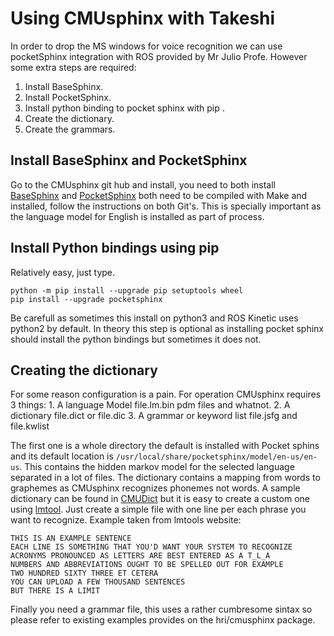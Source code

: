 # Using CMUsphinx with Takeshi

In order to drop the MS windows for voice recognition we can use
pocketSphinx integration with ROS provided by Mr Julio Profe.
However some extra steps are required:

1.  Install BaseSphinx.
2.  Install PocketSphinx.
3.  Install python binding to pocket sphinx with pip .
4.  Create the dictionary.
5.  Create the grammars.

## Install BaseSphinx and PocketSphinx

Go to the CMUsphinx git hub and install, you need to both install
[BaseSphinx](https://github.com/cmusphinx/sphinxbase) and
[PocketSphinx](https://github.com/cmusphinx/pocketsphinx) both need to be
compiled with Make and installed, follow the instructions on both Git's.
This is specially important as the language model for English is
installed as part of process.

## Install Python bindings using pip

Relatively easy, just type.

    python -m pip install --upgrade pip setuptools wheel
    pip install --upgrade pocketsphinx

Be carefull as sometimes this install on python3 and ROS Kinetic uses python2
by default. In theory this step is optional as installing pocket sphinx should install
the python bindings but sometimes it does not.

## Creating the dictionary

For some reason configuration is a pain. For operation CMUsphinx requires 3 things:
1\. A language Model file.lm.bin pdm files and whatnot.
2\. A dictionary file.dict or file.dic
3\. A grammar or keyword list file.jsfg and file.kwlist

The first one is a whole directory the default is installed with Pocket sphins and
its default location is `/usr/local/share/pocketsphinx/model/en-us/en-us`. This contains
the hidden markov model for the selected language separated in a lot of files.
The dictionary contains a mapping from words to graphemes as CMUsphinx recognizes
phonemes not words.
A sample dictionary can be found in [CMUDict](https://github.com/cmusphinx/cmudict)
but it is easy to create a custom one using [lmtool](http://www.speech.cs.cmu.edu/tools/lmtool-new.html). Just create a simple
file with one line per each phrase you want to recognize. Example taken from lmtools website:

    THIS IS AN EXAMPLE SENTENCE
    EACH LINE IS SOMETHING THAT YOU'D WANT YOUR SYSTEM TO RECOGNIZE
    ACRONYMS PRONOUNCED AS LETTERS ARE BEST ENTERED AS A T_L_A
    NUMBERS AND ABBREVIATIONS OUGHT TO BE SPELLED OUT FOR EXAMPLE
    TWO HUNDRED SIXTY THREE ET CETERA
    YOU CAN UPLOAD A FEW THOUSAND SENTENCES
    BUT THERE IS A LIMIT

Finally you need a grammar file, this uses a rather cumbresome sintax so please refer to existing examples provides on the hri/cmusphinx package.
